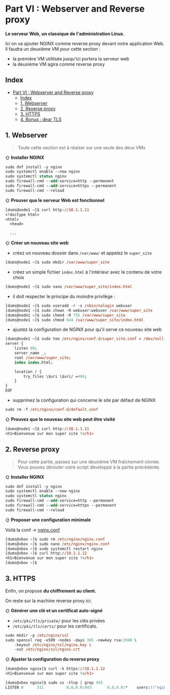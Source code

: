 # Part VI : Webserver and Reverse proxy

**Le serveur Web, un classique de l'administration Linux**.

Ici on va ajouter NGINX comme reverse proxy devant notre application Web. Il faudra un deuxième VM pour cette section :

- la première VM utilitsée jusqu'ici portera la serveur web
- la deuxième VM agira comme reverse proxy

## Index

- [Part VI : Webserver and Reverse proxy](#part-vi--webserver-and-reverse-proxy)
  - [Index](#index)
  - [1. Webserver](#1-webserver)
  - [2. Reverse proxy](#2-reverse-proxy)
  - [3. HTTPS](#3-https)
  - [4. Bonus : dear TLS](#4-bonus--dear-tls)

## 1. Webserver

> Toute cette section est à réaiser sur une seule des deux VMs

🌞 **Installer NGINX**

```ps
sudo dnf install -y nginx
sudo systemctl enable --now nginx
sudo systemctl status nginx
sudo firewall-cmd --add-service=http --permanent
sudo firewall-cmd --add-service=https --permanent
sudo firewall-cmd --reload
```

🌞 **Prouver que le serveur Web est fonctionnel**

```ps
[dums@node1 ~]$ curl http://10.1.1.11
<!doctype html>
<html>
  <head>

  ...
```

🌞 **Créer un nouveau site web**

- créez un nouveau dossier dans `/var/www/` et appelez le `super_site`
```ps
[dums@node1 ~]$ sudo mkdir /var/www/super_site
```
- créez un simple fichier `index.html` à l'intérieur avec le contenu de votre choix
```ps
[dums@node1 ~]$ sudo nano /var/www/super_site/index.html
```
- il doit respecter le principe du moindre privilège :
```ps
[dums@node1 ~]$ sudo useradd -r -s /sbin/nologin webuser
[dums@node1 ~]$ sudo chown -R webuser:webuser /var/www/super_site
[dums@node1 ~]$ sudo chmod -R 755 /var/www/super_site
[dums@node1 ~]$ sudo chmod 644 /var/www/super_site/index.html
```
- ajustez la configuration de NGINX pour qu'il serve ce nouveau site web
```ps
[dums@node1 ~]$ sudo tee /etc/nginx/conf.d/super_site.conf > /dev/null <<EOF
server {
    listen 80;
    server_name _;
    root /var/www/super_site;
    index index.html;

    location / {
        try_files \$uri \$uri/ =404;
    }
}
EOF
```
- supprimez la configuration qui concerne le site par défaut de NGINX
```ps
sudo rm -f /etc/nginx/conf.d/default.conf
```

🌞 **Prouvez que le nouveau site web peut être visité**

```ps
[dums@node1 ~]$ curl http://10.1.1.11
<h1>Bienvenue sur mon super site !</h1>
```

## 2. Reverse proxy

> Pour cette partie, passez sur une deuxième VM fraîchement clonée. Vous pouvez dérouler votre script développé à la partie précédente.

🌞 **Installer NGINX**

```ps
sudo dnf install -y nginx
sudo systemctl enable --now nginx
sudo systemctl status nginx
sudo firewall-cmd --add-service=http --permanent
sudo firewall-cmd --add-service=https --permanent
sudo firewall-cmd --reload
```

🌞 **Proposer une configuration minimale**

Voilà la conf -> [nginx.conf](./nginx.conf)

```ps
[dums@vbox ~]$ sudo rm /etc/nginx/nginx.conf
[dums@vbox ~]$ sudo nano /etc/nginx/nginx.conf
[dums@vbox ~]$ sudo systemctl restart nginx
[dums@vbox ~]$ curl http://10.1.1.12
<h1>Bienvenue sur mon super site !</h1>
[dums@vbox ~]$
```

## 3. HTTPS

Enfin, on propose **du chiffrement au client.**

On reste sur la machine reverse proxy ici.

🌞 **Générer une clé et un certificat auto-signé**

 - `/etc/pki/tls/private/` pour les clés privées
 - `/etc/pki/tls/certs/` pour les certificats.
```ps
sudo mkdir -p /etc/nginx/ssl
sudo openssl req -x509 -nodes -days 365 -newkey rsa:2048 \
    -keyout /etc/nginx/ssl/nginx.key \
    -out /etc/nginx/ssl/nginx.crt
```

🌞 **Ajuster la configuration du reverse proxy**

```ps
[dums@vbox nginx]$ curl -k https://10.1.1.12
<h1>Bienvenue sur mon super site !</h1>
```
```ps
[dums@vbox nginx]$ sudo ss -tlnp | grep 443
LISTEN 0      511          0.0.0.0:443       0.0.0.0:*    users:(("nginx",pid=5577,fd=7),("nginx",pid=5576,fd=7))
```